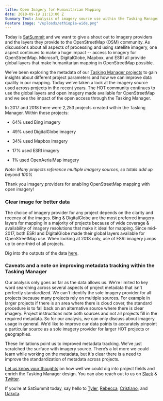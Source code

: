 ```yaml
---
title: Open Imagery for Humanitarian Mapping
date: 2018-09-19 11:13:00 Z
Summary Text: Analysis of imagery source use within the Tasking Manager
Feature Image: "/uploads/ethiopia-wide.png"
---
```


Today is [SatSummit](https://2018.satsummit.io/) and we want to give a shout out to imagery providers and the layers they provide to the OpenStreetMap (OSM) community. As discussions about all aspects of processing and using satellite imagery, one aspect continues to make a huge impact -- access to imagery for OpenStreetMap. Microsoft, DigitalGlobe, Mapbox, and ESRI all provide global layers that make humanitarian mapping in OpenStreetMap possible.

We’ve been exploring the metadata of our [Tasking Manager projects](https://tasks.hotosm.org/contribute?difficulty=ALL) to gain insights about different project parameters and how we can improve data quality in our mapping. Today we've taken a look at the imagery source used across projects in the recent years. The HOT community continues to use the global layers and open imagery made available for OpenStreetMap and we see the impact of the open access through the Tasking Manager.

In 2017 and 2018 there were 2,253 projects created within the Tasking Manager. Within those projects:

* 64% used Bing imagery

* 49% used DigitalGlobe imagery

* 34% used Mapbox imagery

* 17% used ESRI imagery

* 1% used OpenAerialMap imagery

*Note: Many projects reference multiple imagery sources, so totals add up beyond 100%*

Thank you imagery providers for enabling OpenStreetMap mapping with open imagery!

### Clear image for better data

The choice of imagery provider for any project depends on the clarity and recency of the images. Bing & DigitalGlobe are the most preferred imagery layers for mapping in a majority of projects because of wide coverage & availability of imagery resolutions that make it ideal for mapping. Since mid-2017, both ESRI and DigitalGlobe made their global layers available for OpenStreetMap use. When looking at 2018 only, use of ESRI imagery jumps up to one-third of all projects.

Dig into the outputs of the data [here](https://docs.google.com/spreadsheets/d/1D1VRwJODtjrkTSGMc_nO2CzK9KZuDWhk2_YlSs_IKHE/edit#gid=0).

### Caveats and a note on improving metadata tracking within the Tasking Manager

Our analysis only goes as far as the data allows us. We're limited to key word searching across several aspects of project metadata that isn't perfectly standardized. We can't identify the sole imagery provider for all projects because many projects rely on multiple sources. For example in larger projects if there is an area where there is cloud cover, the standard procedure is to fall back on an alternative source where there is clear imagery. Project instructions note both sources and not all projects fill in the required metadata. So for our analysis, we can only discuss about imagery usage in general. We’d like to improve our data points to accurately pinpoint a particular source as a sole imagery provider for larger HOT projects or geographies.

These limitations point us to improved metadata tracking. We’ve just scratched the surface with imagery source. There’s a lot more we could learn while working on the metadata, but it's clear there is a need to improve the standardization of metadata across projects.

[Let us know your thoughts](https://github.com/hotosm/tasking-manager) on how well we could dig into project fields and enrich the Tasking Manager design. You can also reach out to us on [Slack](https://slack.hotosm.org/) & [Twitter](https://twitter.com/hotosm).

If you’re at SatSummit today, say hello to [Tyler](https://www.hotosm.org/people/tyler-radford/), [Rebecca](https://www.hotosm.org/people/rebecca-firth/), [Cristiano](https://www.hotosm.org/people/cristiano-giovando/), and [Dakota](https://www.hotosm.org/people/dakota-benjamin/).